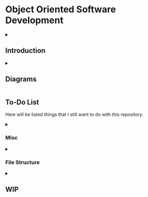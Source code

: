 # Object Oriented Software Development

<details> <summary>

## Introduction

</summary>

This project is an [university][UENFSite]. The goal is to develop a software focusing on object oriented programming.
As an initial aim, the development process will target a basic and general CRUD system.

I'll use a OOP language not yet defined and use firebase as the database.

</details>

<details> <summary>

## Diagrams

</summary>

<details> <summary>

### Data Flow Diagrams (3)

</summary>

Data flow Diagrams

</details> <!-- ### Data Flow Diagrams -->

<details> <summary>

### Entity Relationship (1)

</summary>

Entity Relationship diagrams

</details> <!-- ### Entity Relationship -->

<details> <summary>

### UML Diagrams

</summary>

<details> <summary>

#### Structure Diagrams

</summary>

<details> <summary>

##### Class (1)

</summary>

CLASS DIAGRAM

</details> <!-- ##### -->

</details> <!-- #### -->

<details> <summary>

#### Behavioral Diagrams

</summary>

<details> <summary>

##### Use Case (5)

</summary>

Use Case Diagrams

</details> <!-- ##### -->

<details> <summary>

##### Sequence (3)

</summary>

Sequence Diagrams

</details> <!-- ##### -->

<details> <summary>

##### Activity (3)

</summary>

Activity Diagrams

</details> <!-- ##### -->

<details> <summary>

##### State Machine (3)

</summary>

State Machine Diagrams

</details> <!-- ##### State Machine -->

</details> <!-- #### Behavioral Diagrams -->

</details> <!-- ### UML Diagrams -->

</details> <!-- ## Diagrams -->

## To-Do List

</summary>

Here will be listed things that I still want to do with this repository.

<details> <summary>

### Misc

</summary>

- [ ] Learn 1
  - [ ] UML Diagrams
- [ ] Create diagrams to illustrate everything
  - [ ] Asked
    - [ ] Not Sure
      - [ ] DFD (3)
      - [ ] Entity relationship (1)
    - [ ] Structure
      - [ ] Class (1)
    - [ ] Behavioral
      - [ ] Use Case (5)
      - [ ] Sequence (3)
      - [ ] Activity (3)
      - [ ] State Machine (3)
  - [ ] [All][UMLDiagrams]
    - [ ] Structure
      - [ ] Class *
      - [ ] Component
      - [ ] Deployment
      - [ ] Object
      - [ ] Package
      - [ ] Profile
      - [ ] Composite Structure
    - [ ] Behavioral
      - [ ] Use Case *
      - [ ] Activity *
      - [ ] State Machine *
      - [ ] Sequence *
      - [ ] Communication
      - [ ] Interaction Overview
      - [ ] Timing
- [ ] Create a minimal and monolithical user interface
  - [ ] Loggin Screen
  - [ ] Logged Screen
    - [ ] CRUD
    - [ ] About
  - [ ] Unlogged Screen
    - [ ] About
- [ ] Put some images to illustrate better my website
  - [ ] Default logo
  - [ ] Search Icon
  - [ ] Add Icon
  - [ ] Default user image
  - [ ] Default created item
- [ ] Learn 2
  - [ ] Search for simple CRUD db alternatives
    - [ ] Firebase
- [ ] Be able to store permanent data
  - [ ] DB
    - [ ] Firebase?
- [ ] Create actual docstrings

</details>

<details> <summary>

### File Structure

</summary>

- [ ] Add more things to this readme
- [ ] Create a pt-br readme
- [ ] Create a menu to direct the reader to each readme
- [ ] Create a folder for the readme versions
- [ ] Create a folder for images contained within the readmes
- [ ] Push the repository folders one level up in a folder named...
  - Dense Repo (?)
  - Everything (?)

</details>

</details>

<details> <summary>

## WIP

</summary>

This bottom part is still Work In Progress.

</details>

[UENFSite]: uenf.br
[UMLDiagrams]: creately.com/blog/diagrams/uml-diagram-types-examples
